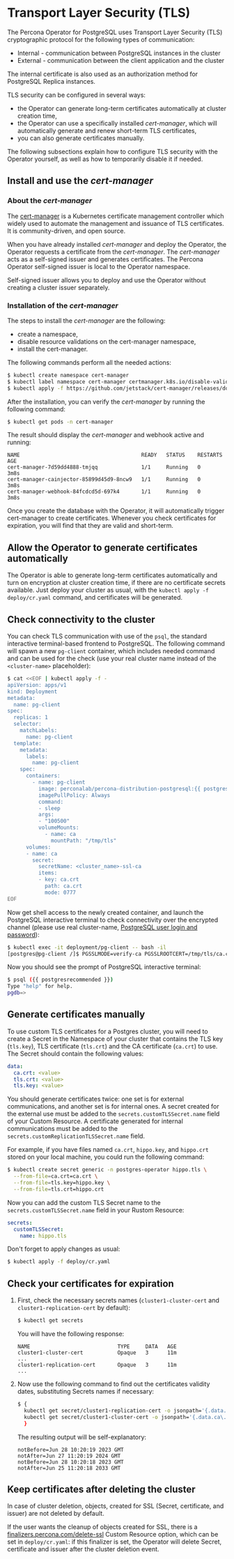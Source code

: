# Transport Layer Security (TLS)

The Percona Operator for PostgreSQL uses Transport Layer Security
(TLS) cryptographic protocol for the following types of communication:

* Internal - communication between PostgreSQL instances in the cluster
* External - communication between the client application and the cluster

The internal certificate is also used as an authorization method for PostgreSQL
Replica instances.

TLS security can be configured in several ways:

* the Operator can generate long-term certificates automatically at cluster
    creation time,
* the Operator can use a specifically installed *cert-manager*, which will
    automatically generate and renew short-term TLS certificates,
* you can also generate certificates manually.

The following subsections explain how to configure TLS security with the
Operator yourself, as well as how to temporarily disable it if needed.

## Install and use the *cert-manager*

### About the *cert-manager*

The [cert-manager](https://cert-manager.io/docs/) is a Kubernetes certificate
management controller which widely used to automate the management and issuance
of TLS certificates. It is community-driven, and open source.

When you have already installed *cert-manager* and deploy the Operator, the
Operator requests a certificate from the *cert-manager*. The *cert-manager* acts
as a self-signed issuer and generates certificates. The Percona Operator
self-signed issuer is local to the Operator namespace.

Self-signed issuer allows you to deploy and use the Operator without creating a
cluster issuer separately.

### Installation of the *cert-manager*

The steps to install the *cert-manager* are the following:

* create a namespace,
* disable resource validations on the cert-manager namespace,
* install the cert-manager.

The following commands perform all the needed actions:

``` {.bash data-prompt="$" }
$ kubectl create namespace cert-manager
$ kubectl label namespace cert-manager certmanager.k8s.io/disable-validation=true
$ kubectl apply -f https://github.com/jetstack/cert-manager/releases/download/v{{ certmanagerrecommended }}/cert-manager.yaml --validate=false
```

After the installation, you can verify the *cert-manager* by running the
following command:

``` {.bash data-prompt="$" }
$ kubectl get pods -n cert-manager
```

The result should display the *cert-manager* and webhook active and running:

``` {.text .no-copy}
NAME                                       READY   STATUS    RESTARTS   AGE
cert-manager-7d59dd4888-tmjqq              1/1     Running   0          3m8s
cert-manager-cainjector-85899d45d9-8ncw9   1/1     Running   0          3m8s
cert-manager-webhook-84fcdcd5d-697k4       1/1     Running   0          3m8s
```

Once you create the database with the Operator, it will automatically trigger
cert-manager to create certificates. Whenever you check certificates for expiration,
you will find that they are valid and short-term.

## Allow the Operator to generate certificates automatically

The Operator is able to generate long-term certificates automatically and
turn on encryption at cluster creation time, if there are no certificate
secrets available. Just deploy your cluster as usual, with the
`kubectl apply -f deploy/cr.yaml` command, and certificates will be generated.

## Check connectivity to the cluster

You can check TLS communication with use of the `psql`, the standard
interactive terminal-based frontend to PostgreSQL. The following command will
spawn a new `pg-client` container, which includes needed command and can be
used for the check (use your real cluster name instead of the `<cluster-name>`
placeholder):

``` {.bash data-prompt="$" }
$ cat <<EOF | kubectl apply -f -
apiVersion: apps/v1
kind: Deployment
metadata:
  name: pg-client
spec:
  replicas: 1
  selector:
    matchLabels:
      name: pg-client
  template:
    metadata:
      labels:
        name: pg-client
    spec:
      containers:
        - name: pg-client
          image: perconalab/percona-distribution-postgresql:{{ postgresrecommended }}
          imagePullPolicy: Always
          command:
          - sleep
          args:
          - "100500"
          volumeMounts:
            - name: ca
              mountPath: "/tmp/tls"
      volumes:
      - name: ca
        secret:
          secretName: <cluster_name>-ssl-ca
          items:
          - key: ca.crt
            path: ca.crt
            mode: 0777
EOF
```

Now get shell access to the newly created container, and launch the PostgreSQL
interactive terminal to check connectivity over the encrypted channel (please
use real cluster-name, [PostgreSQL user login and password](users.md)):

``` {.bash data-prompt="$" data-prompt-second="[postgres@pg-client /]$"}
$ kubectl exec -it deployment/pg-client -- bash -il
[postgres@pg-client /]$ PGSSLMODE=verify-ca PGSSLROOTCERT=/tmp/tls/ca.crt psql postgres://<postgresql-user>:<postgresql-password>@<cluster-name>-pgbouncer.<namespace>.svc.cluster.local
```

Now you should see the prompt of PostgreSQL interactive terminal:

``` {.bash data-prompt="$" data-prompt-second="pgdb=>"}
$ psql ({{ postgresrecommended }})
Type "help" for help.
pgdb=>
```

## Generate certificates manually

To use custom TLS certificates for a Postgres cluster, you will need to create a
Secret in the Namespace of your cluster that contains the TLS key (`tls.key`),
TLS certificate (`tls.crt`) and the CA certificate (`ca.crt`) to use. The Secret
should contain the following values:


```yaml
data:
  ca.crt: <value>
  tls.crt: <value>
  tls.key: <value>
```

You should generate certificates twice: one set is for external communications,
and another set is for internal ones. A secret created for the external use must
be added to the `secrets.customTLSSecret.name` field of your Custom Resource.
A certificate generated for internal communications must be added to the
 `secrets.customReplicationTLSSecret.name` field.

For example, if you have files named `ca.crt`, `hippo.key`, and `hippo.crt`
stored on your local machine, you could run the following command:


``` {.bash data-prompt="$"}
$ kubectl create secret generic -n postgres-operator hippo.tls \
  --from-file=ca.crt=ca.crt \
  --from-file=tls.key=hippo.key \
  --from-file=tls.crt=hippo.crt
```

Now you can add the custom TLS Secret name to the `secrets.customTLSSecret.name` 
field in your Rustom Resource:

```yaml
secrets:
  customTLSSecret:
    name: hippo.tls
```

Don't forget to apply changes as usual:

``` {.bash data-prompt="$"}
$ kubectl apply -f deploy/cr.yaml
```

## Check your certificates for expiration

1. First, check the necessary secrets names (`cluster1-cluster-cert` and
    `cluster1-replication-cert` by default):

    ``` {.bash data-prompt="$" }
    $ kubectl get secrets
    ```

    You will have the following response:

    ``` {.text .no-copy}
    NAME                            TYPE     DATA   AGE
    cluster1-cluster-cert           Opaque   3      11m
    ...
    cluster1-replication-cert       Opaque   3      11m
    ...

    ```

2. Now use the following command to find out the certificates validity dates,
    substituting Secrets names if necessary:

    ``` {.bash data-prompt="$" }
    $ {
      kubectl get secret/cluster1-replication-cert -o jsonpath='{.data.tls\.crt}' | base64 --decode | openssl x509 -noout -dates
      kubectl get secret/cluster1-cluster-cert -o jsonpath='{.data.ca\.crt}' | base64 --decode | openssl x509 -noout -dates
      }
    ```

    The resulting output will be self-explanatory:

    ``` {.text .no-copy}
    notBefore=Jun 28 10:20:19 2023 GMT
    notAfter=Jun 27 11:20:19 2024 GMT
    notBefore=Jun 28 10:20:18 2023 GMT
    notAfter=Jun 25 11:20:18 2033 GMT
    ```

## Keep certificates after deleting the cluster

In case of cluster deletion, objects, created for SSL (Secret, certificate, and issuer) are not deleted by default.

If the user wants the cleanup of objects created for SSL, there is a [finalizers.percona.com/delete-ssl](operator.md#finalizers-delete-ssl) Custom Resource option, which can be set in `deploy/cr.yaml`: if this finalizer is set, the Operator will delete Secret, certificate and issuer after the cluster deletion event. 
